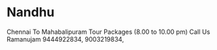 # Nandhu
Chennai To Mahabalipuram Tour Packages (8.00 to 10.00 pm) Call Us Ramanujam 9444922834, 9003219834,
